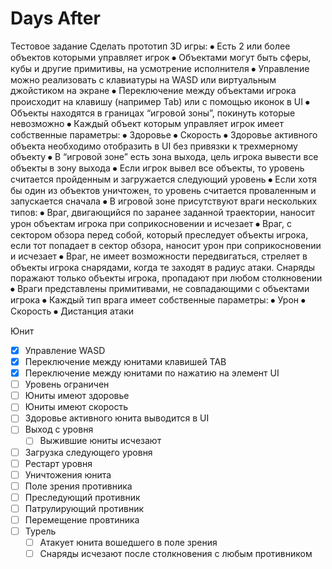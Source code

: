 # Days After

Тестовое задание
Сделать прототип 3D игры:
	⦁	Есть 2 или более объектов которыми управляет игрок
		⦁	Объектами могут быть сферы, кубы и другие примитивы, на усмотрение исполнителя
		⦁	Управление можно реализовать с клавиатуры на WASD или виртуальным джойстиком на экране 
		⦁	Переключение между объектами игрока происходит на клавишу (например Tab) или с помощью иконок в UI
	⦁	Объекты находятся в границах “игровой зоны”, покинуть которые невозможно
	⦁	Каждый объект которым управляет игрок имеет собственные параметры:
		⦁	Здоровье
		⦁	Скорость
	⦁	Здоровье активного объекта необходимо отобразить в UI без привязки к трехмерному объекту
	⦁	В “игровой зоне” есть зона выхода, цель игрока вывести все объекты в зону выхода
		⦁	Если игрок вывел все объекты, то уровень считается пройденным и загружается следующий уровень
		⦁	Если хотя бы один из объектов уничтожен, то уровень считается проваленным и запускается сначала
		⦁	В игровой зоне присутствуют враги нескольких типов:
		⦁	Враг, двигающийся по заранее заданной траектории, наносит урон объектам игрока при соприкосновении и исчезает
		⦁	Враг, с сектором обзора перед собой, который преследует объекты игрока, если тот попадает в сектор обзора, наносит урон при соприкосновении и исчезает
		⦁	Враг, не имеет возможности передвигаться, стреляет в объекты игрока снарядами, когда те заходят в радиус атаки. Снаряды поражают только объекты игрока, пропадают при любом столкновении
		⦁	Враги представлены примитивами, не совпадающими с объектами игрока
	⦁	Каждый тип врага имеет собственные параметры:
		⦁	Урон
		⦁	Скорость
		⦁	Дистанция атаки

Юнит

- [x] Управление WASD
- [x] Переключение между юнитами клавишей TAB
- [x] Переключение между юнитами по нажатию на элемент UI
- [ ] Уровень ограничен
- [ ] Юниты имеют здоровье
- [ ] Юниты имеют скорость
- [ ] Здоровье активного юнита выводится в UI
- [ ] Выход с уровня
  - [ ] Выжившие юниты исчезают
- [ ] Загрузка следующего уровня
- [ ] Рестарт уровня
- [ ] Уничтожения юнита
- [ ] Поле зрения противника
- [ ] Преследующий противник
- [ ] Патрулирующий противник
- [ ] Перемещение провтиника
- [ ] Турель
  - [ ] Атакует юнита вошедшего в поле зрения
  - [ ] Снаряды исчезают после столкновения с любым противником